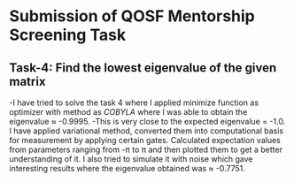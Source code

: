 # Submission of QOSF Mentorship Screening Task
## Task-4: Find the lowest eigenvalue of the given matrix
  -I have tried to solve the task 4 where I applied minimize function as optimizer with method as *COBYLA* where I was able to obtain the eigenvalue ≈ -0.9995. 
  -This is very close to the expected eigenvalue = -1.0. I have applied variational method, converted them into computational basis for measurement by applying certain gates. Calculated expectation values from parameters ranging from -π to π and then plotted them to get a better understanding of it. I also tried to simulate it with noise which gave interesting results where the eigenvalue obtained was ≈ -0.7751.
